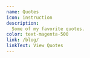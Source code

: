 ```yaml
---
name: Quotes
icon: instruction
description:
  Some of my favorite quotes.
color: text-magenta-500
link: /blog/
linkText: View Quotes
---
```

